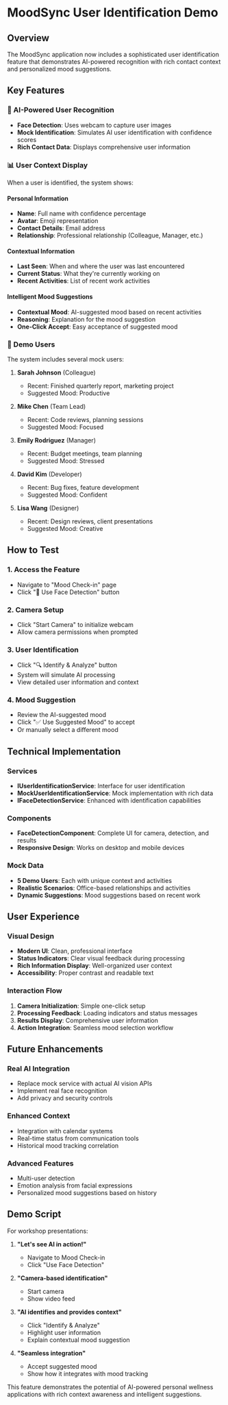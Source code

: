 # MoodSync User Identification Demo

## Overview
The MoodSync application now includes a sophisticated user identification feature that demonstrates AI-powered recognition with rich contact context and personalized mood suggestions.

## Key Features

### 🤖 AI-Powered User Recognition
- **Face Detection**: Uses webcam to capture user images
- **Mock Identification**: Simulates AI user identification with confidence scores
- **Rich Contact Data**: Displays comprehensive user information

### 📊 User Context Display
When a user is identified, the system shows:

#### Personal Information
- **Name**: Full name with confidence percentage
- **Avatar**: Emoji representation
- **Contact Details**: Email address
- **Relationship**: Professional relationship (Colleague, Manager, etc.)

#### Contextual Information
- **Last Seen**: When and where the user was last encountered
- **Current Status**: What they're currently working on
- **Recent Activities**: List of recent work activities

#### Intelligent Mood Suggestions
- **Contextual Mood**: AI-suggested mood based on recent activities
- **Reasoning**: Explanation for the mood suggestion
- **One-Click Accept**: Easy acceptance of suggested mood

### 🎯 Demo Users
The system includes several mock users:

1. **Sarah Johnson** (Colleague)
   - Recent: Finished quarterly report, marketing project
   - Suggested Mood: Productive

2. **Mike Chen** (Team Lead)
   - Recent: Code reviews, planning sessions
   - Suggested Mood: Focused

3. **Emily Rodriguez** (Manager)
   - Recent: Budget meetings, team planning
   - Suggested Mood: Stressed

4. **David Kim** (Developer)
   - Recent: Bug fixes, feature development
   - Suggested Mood: Confident

5. **Lisa Wang** (Designer)
   - Recent: Design reviews, client presentations
   - Suggested Mood: Creative

## How to Test

### 1. Access the Feature
- Navigate to "Mood Check-in" page
- Click "🤖 Use Face Detection" button

### 2. Camera Setup
- Click "Start Camera" to initialize webcam
- Allow camera permissions when prompted

### 3. User Identification
- Click "🔍 Identify & Analyze" button
- System will simulate AI processing
- View detailed user information and context

### 4. Mood Suggestion
- Review the AI-suggested mood
- Click "✅ Use Suggested Mood" to accept
- Or manually select a different mood

## Technical Implementation

### Services
- **IUserIdentificationService**: Interface for user identification
- **MockUserIdentificationService**: Mock implementation with rich data
- **IFaceDetectionService**: Enhanced with identification capabilities

### Components
- **FaceDetectionComponent**: Complete UI for camera, detection, and results
- **Responsive Design**: Works on desktop and mobile devices

### Mock Data
- **5 Demo Users**: Each with unique context and activities
- **Realistic Scenarios**: Office-based relationships and activities
- **Dynamic Suggestions**: Mood suggestions based on recent work

## User Experience

### Visual Design
- **Modern UI**: Clean, professional interface
- **Status Indicators**: Clear visual feedback during processing
- **Rich Information Display**: Well-organized user context
- **Accessibility**: Proper contrast and readable text

### Interaction Flow
1. **Camera Initialization**: Simple one-click setup
2. **Processing Feedback**: Loading indicators and status messages
3. **Results Display**: Comprehensive user information
4. **Action Integration**: Seamless mood selection workflow

## Future Enhancements

### Real AI Integration
- Replace mock service with actual AI vision APIs
- Implement real face recognition
- Add privacy and security controls

### Enhanced Context
- Integration with calendar systems
- Real-time status from communication tools
- Historical mood tracking correlation

### Advanced Features
- Multi-user detection
- Emotion analysis from facial expressions
- Personalized mood suggestions based on history

## Demo Script

For workshop presentations:

1. **"Let's see AI in action!"**
   - Navigate to Mood Check-in
   - Click "Use Face Detection"

2. **"Camera-based identification"**
   - Start camera
   - Show video feed

3. **"AI identifies and provides context"**
   - Click "Identify & Analyze"
   - Highlight user information
   - Explain contextual mood suggestion

4. **"Seamless integration"**
   - Accept suggested mood
   - Show how it integrates with mood tracking

This feature demonstrates the potential of AI-powered personal wellness applications with rich context awareness and intelligent suggestions.
